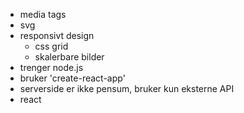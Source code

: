 - media tags
- svg
- responsivt design
    - css grid
    - skalerbare bilder
- trenger node.js
- bruker 'create-react-app'
- serverside er ikke pensum, bruker kun eksterne API
- react
